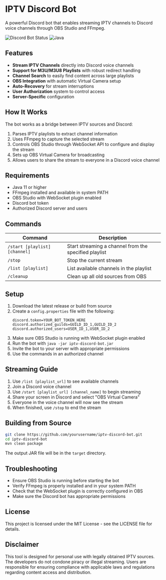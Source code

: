 # IPTV Discord Bot

A powerful Discord bot that enables streaming IPTV channels to Discord voice channels through OBS Studio and FFmpeg.

![Discord Bot Status](https://img.shields.io/badge/Discord-Bot-blue)
![Java](https://img.shields.io/badge/Java-11%2B-orange)

## Features

- **Stream IPTV Channels** directly into Discord voice channels
- **Support for M3U/M3U8 Playlists** with robust redirect handling
- **Channel Search** to easily find content across large playlists
- **OBS Integration** with automatic Virtual Camera setup
- **Auto-Recovery** for stream interruptions
- **User Authorization** system to control access
- **Server-Specific** configuration

## How It Works

The bot works as a bridge between IPTV sources and Discord:

1. Parses IPTV playlists to extract channel information
2. Uses FFmpeg to capture the selected stream
3. Controls OBS Studio through WebSocket API to configure and display the stream
4. Sets up OBS Virtual Camera for broadcasting
5. Allows users to share the stream to everyone in a Discord voice channel

## Requirements

- Java 11 or higher
- FFmpeg installed and available in system PATH
- OBS Studio with WebSocket plugin enabled
- Discord bot token
- Authorized Discord server and users

## Commands

| Command | Description |
|---------|-------------|
| `/start [playlist] [channel]` | Start streaming a channel from the specified playlist |
| `/stop` | Stop the current stream |
| `/list [playlist]` | List available channels in the playlist |
| `/cleanup` | Clean up all old sources from OBS |

## Setup

1. Download the latest release or build from source
2. Create a `config.properties` file with the following:
   ```properties
   discord.token=YOUR_BOT_TOKEN_HERE
   discord.authorized_guilds=GUILD_ID_1,GUILD_ID_2
   discord.authorized_users=USER_ID_1,USER_ID_2
   ```
3. Make sure OBS Studio is running with WebSocket plugin enabled
4. Run the bot with `java -jar iptv-discord-bot.jar`
5. Invite the bot to your server with appropriate permissions
6. Use the commands in an authorized channel

## Streaming Guide

1. Use `/list [playlist_url]` to see available channels
2. Join a Discord voice channel
3. Use `/start [playlist_url] [channel_name]` to begin streaming
4. Share your screen in Discord and select "OBS Virtual Camera"
5. Everyone in the voice channel will now see the stream
6. When finished, use `/stop` to end the stream

## Building from Source

```bash
git clone https://github.com/yourusername/iptv-discord-bot.git
cd iptv-discord-bot
mvn clean package
```

The output JAR file will be in the `target` directory.

## Troubleshooting

- Ensure OBS Studio is running before starting the bot
- Verify FFmpeg is properly installed and in your system PATH
- Check that the WebSocket plugin is correctly configured in OBS
- Make sure the Discord bot has appropriate permissions

## License

This project is licensed under the MIT License - see the LICENSE file for details.

## Disclaimer

This tool is designed for personal use with legally obtained IPTV sources. The developers do not condone piracy or illegal streaming. Users are responsible for ensuring compliance with applicable laws and regulations regarding content access and distribution.
